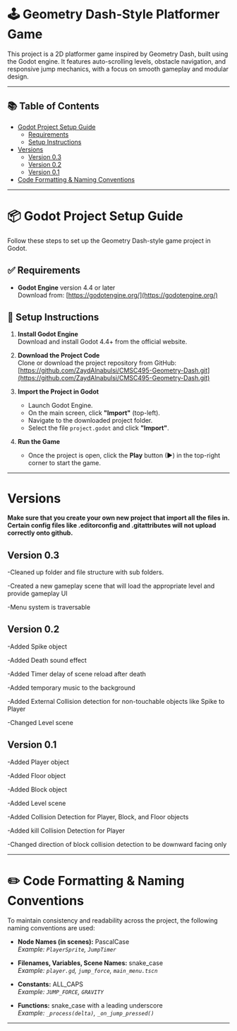 # 🕹️ Geometry Dash-Style Platformer Game

This project is a 2D platformer game inspired by Geometry Dash, built using the Godot engine. It features auto-scrolling levels, obstacle navigation, and responsive jump mechanics, with a focus on smooth gameplay and modular design.
___

## 📚 Table of Contents

- [Godot Project Setup Guide](#-godot-project-setup-guide)
  - [Requirements](#-requirements)
  - [Setup Instructions](#-setup-instructions)
- [Versions](#versions)
  - [Version 0.3](#version-03)
  - [Version 0.2](#version-02)
  - [Version 0.1](#version-01)
- [Code Formatting & Naming Conventions](#️-code-formatting--naming-conventions)

---


# 📦 Godot Project Setup Guide

Follow these steps to set up the Geometry Dash-style game project in Godot.

## ✅ Requirements

- **Godot Engine** version 4.4 or later  
  Download from: [https://godotengine.org/](https://godotengine.org/)

## 🚀 Setup Instructions

1. **Install Godot Engine**  
   Download and install Godot 4.4+ from the official website.

2. **Download the Project Code**  
   Clone or download the project repository from GitHub:  
   [https://github.com/ZaydAlnabulsi/CMSC495-Geometry-Dash.git](https://github.com/ZaydAlnabulsi/CMSC495-Geometry-Dash.git)

3. **Import the Project in Godot**  
   - Launch Godot Engine.
   - On the main screen, click **"Import"** (top-left).
   - Navigate to the downloaded project folder.
   - Select the file `project.godot` and click **"Import"**.

4. **Run the Game**  
   - Once the project is open, click the **Play** button (▶) in the top-right corner to start the game.

---

# Versions
**Make sure that you create your own new project that import all the files in. Certain config files like .editorconfig and .gitattributes will not upload correctly onto github.**

## **Version 0.3**

  -Cleaned up folder and file structure with sub folders.
  
  -Created a new gameplay scene that will load the appropriate level and provide gameplay UI

  -Menu system is traversable 

## **Version 0.2**

  -Added Spike object

  -Added Death sound effect

  -Added Timer delay of scene reload after death

  -Added temporary music to the background

  -Added External Collision detection for non-touchable objects like Spike to Player

  -Changed Level scene

## **Version 0.1**
  -Added Player object

  -Added Floor object

  -Added Block object

  -Added Level scene

  -Added Collision Detection for Player, Block, and Floor objects

  -Added kill Collision Detection for Player

  -Changed direction of block collision detection to be downward facing only

---
# ✏️ Code Formatting & Naming Conventions

To maintain consistency and readability across the project, the following naming conventions are used:

- **Node Names (in scenes):** PascalCase  
  _Example: `PlayerSprite`, `JumpTimer`_

- **Filenames, Variables, Scene Names:** snake_case  
  _Example: `player.gd`, `jump_force`, `main_menu.tscn`_

- **Constants:** ALL_CAPS  
  _Example: `JUMP_FORCE`, `GRAVITY`_

- **Functions:** snake_case with a leading underscore  
  _Example: `_process(delta)`, `_on_jump_pressed()`_

---
